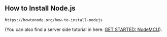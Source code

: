 
## How to Install Node.js ##

    https://howtonode.org/how-to-install-nodejs


(You can also find a server side tutorial in here: [GET STARTED: NodeMCU](../wcController/README.md)).
